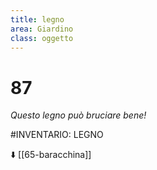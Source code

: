 ```yaml
---
title: legno
area: Giardino
class: oggetto
---
```

# 87
_Questo legno può bruciare bene!_

#INVENTARIO: LEGNO

⬇️ [[65-baracchina]]
